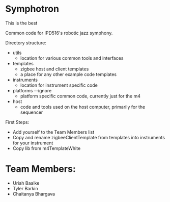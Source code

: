 Symphotron
==========

This is the best

Common code for IPD516's robotic jazz symphony.

Directory structure:
* utils
  * location for various common tools and interfaces
* templates
  * zigbee host and client templates
  * a place for any other example code templates
* instruments
  * location for instrument specific code
* platforms --ignore
  * platform specific common code, currently just for the m4
* host
  * code and tools used on the host computer, primarily for the sequencer

First Steps:
* Add yourself to the Team Members list 
* Copy and rename zigbeeClientTemplate from templates into instruments for your instrument
* Copy lib from m4TemplateWhite

Team Members:
============
* Uriah Baalke 
* Tyler Barkin
* Chaitanya Bhargava







